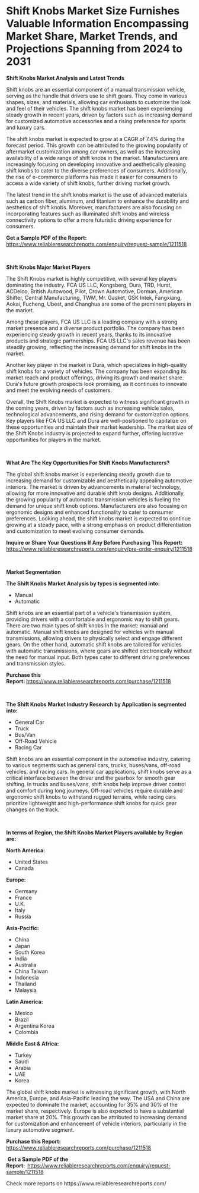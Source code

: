 <p><h1>Shift Knobs Market Size Furnishes Valuable Information Encompassing Market Share, Market Trends, and Projections Spanning from 2024 to 2031</h1></p><p><strong>Shift Knobs Market Analysis and Latest Trends</strong></p>
<p><p>Shift knobs are an essential component of a manual transmission vehicle, serving as the handle that drivers use to shift gears. They come in various shapes, sizes, and materials, allowing car enthusiasts to customize the look and feel of their vehicles. The shift knobs market has been experiencing steady growth in recent years, driven by factors such as increasing demand for customized automotive accessories and a rising preference for sports and luxury cars.</p><p>The shift knobs market is expected to grow at a CAGR of 7.4% during the forecast period. This growth can be attributed to the growing popularity of aftermarket customization among car owners, as well as the increasing availability of a wide range of shift knobs in the market. Manufacturers are increasingly focusing on developing innovative and aesthetically pleasing shift knobs to cater to the diverse preferences of consumers. Additionally, the rise of e-commerce platforms has made it easier for consumers to access a wide variety of shift knobs, further driving market growth.</p><p>The latest trend in the shift knobs market is the use of advanced materials such as carbon fiber, aluminum, and titanium to enhance the durability and aesthetics of shift knobs. Moreover, manufacturers are also focusing on incorporating features such as illuminated shift knobs and wireless connectivity options to offer a more futuristic driving experience for consumers.</p></p>
<p><strong>Get a Sample PDF of the Report:&nbsp;</strong> <a href="https://www.reliableresearchreports.com/enquiry/request-sample/1211518">https://www.reliableresearchreports.com/enquiry/request-sample/1211518</a></p>
<p>&nbsp;</p>
<p><strong>Shift Knobs Major Market Players</strong></p>
<p><p>The Shift Knobs market is highly competitive, with several key players dominating the industry. FCA US LLC, Kongsberg, Dura, TRD, Hurst, ACDelco, British Autowood, Pilot, Crown Automotive, Dorman, American Shifter, Central Manufacturing, TWM, Mr. Gasket, GSK Intek, Fangxiang, Aokai, Fucheng, Ubest, and Changhua are some of the prominent players in the market.</p><p>Among these players, FCA US LLC is a leading company with a strong market presence and a diverse product portfolio. The company has been experiencing steady growth in recent years, thanks to its innovative products and strategic partnerships. FCA US LLC's sales revenue has been steadily growing, reflecting the increasing demand for shift knobs in the market.</p><p>Another key player in the market is Dura, which specializes in high-quality shift knobs for a variety of vehicles. The company has been expanding its market reach and product offerings, driving its growth and market share. Dura's future growth prospects look promising, as it continues to innovate and meet the evolving needs of customers.</p><p>Overall, the Shift Knobs market is expected to witness significant growth in the coming years, driven by factors such as increasing vehicle sales, technological advancements, and rising demand for customization options. Key players like FCA US LLC and Dura are well-positioned to capitalize on these opportunities and maintain their market leadership. The market size of the Shift Knobs industry is projected to expand further, offering lucrative opportunities for players in the market.</p></p>
<p>&nbsp;</p>
<p><strong>What Are The Key Opportunities For Shift Knobs Manufacturers?</strong></p>
<p><p>The global shift knobs market is experiencing steady growth due to increasing demand for customizable and aesthetically appealing automotive interiors. The market is driven by advancements in material technology, allowing for more innovative and durable shift knob designs. Additionally, the growing popularity of automatic transmission vehicles is fueling the demand for unique shift knob options. Manufacturers are also focusing on ergonomic designs and enhanced functionality to cater to consumer preferences. Looking ahead, the shift knobs market is expected to continue growing at a steady pace, with a strong emphasis on product differentiation and customization to meet evolving consumer demands.</p></p>
<p><strong>Inquire or Share Your Questions If Any Before Purchasing This Report:</strong> <a href="https://www.reliableresearchreports.com/enquiry/pre-order-enquiry/1211518">https://www.reliableresearchreports.com/enquiry/pre-order-enquiry/1211518</a></p>
<p>&nbsp;</p>
<p><strong>Market Segmentation</strong></p>
<p><strong>The Shift Knobs Market Analysis by types is segmented into:</strong></p>
<p><ul><li>Manual</li><li>Automatic</li></ul></p>
<p><p>Shift knobs are an essential part of a vehicle's transmission system, providing drivers with a comfortable and ergonomic way to shift gears. There are two main types of shift knobs in the market: manual and automatic. Manual shift knobs are designed for vehicles with manual transmissions, allowing drivers to physically select and engage different gears. On the other hand, automatic shift knobs are tailored for vehicles with automatic transmissions, where gears are shifted electronically without the need for manual input. Both types cater to different driving preferences and transmission styles.</p></p>
<p><strong>Purchase this Report:&nbsp;</strong><a href="https://www.reliableresearchreports.com/purchase/1211518">https://www.reliableresearchreports.com/purchase/1211518</a></p>
<p>&nbsp;</p>
<p><strong>The Shift Knobs Market Industry Research by Application is segmented into:</strong></p>
<p><ul><li>General Car</li><li>Truck</li><li>Bus/Van</li><li>Off-Road Vehicle</li><li>Racing Car</li></ul></p>
<p><p>Shift knobs are an essential component in the automotive industry, catering to various segments such as general cars, trucks, buses/vans, off-road vehicles, and racing cars. In general car applications, shift knobs serve as a critical interface between the driver and the gearbox for smooth gear shifting. In trucks and buses/vans, shift knobs help improve driver control and comfort during long journeys. Off-road vehicles require durable and ergonomic shift knobs to withstand rugged terrains, while racing cars prioritize lightweight and high-performance shift knobs for quick gear changes on the track.</p></p>
<p>&nbsp;</p>
<p><strong>In terms of Region, the Shift Knobs Market Players available by Region are:</strong></p>
<p>
    <p> <strong> North America: </strong>
        <ul>
            <li>United States</li>
            <li>Canada</li>
        </ul>
        </p> 
    <p> <strong> Europe: </strong>
        <ul>
            <li>Germany</li>
            <li>France</li>
            <li>U.K.</li>
            <li>Italy</li>
            <li>Russia</li>
        </ul>
        </p> 
    <p> <strong> Asia-Pacific: </strong>
        <ul>
            <li>China</li>
            <li>Japan</li>
            <li>South Korea</li>
            <li>India</li>
            <li>Australia</li>
            <li>China Taiwan</li>
            <li>Indonesia</li>
            <li>Thailand</li>
            <li>Malaysia</li>
        </ul>
        </p> 
    <p> <strong> Latin America: </strong>
        <ul>
            <li>Mexico</li>
            <li>Brazil</li>
            <li>Argentina Korea</li>
            <li>Colombia</li>
        </ul>
        </p> 
    <p> <strong> Middle East & Africa: </strong>
        <ul>
            <li>Turkey</li>
            <li>Saudi</li>
            <li>Arabia</li>
            <li>UAE</li>
            <li>Korea</li>
        </ul>
    </p>
    </p>
<p><p>The global shift knobs market is witnessing significant growth, with North America, Europe, and Asia-Pacific leading the way. The USA and China are expected to dominate the market, accounting for 35% and 30% of the market share, respectively. Europe is also expected to have a substantial market share at 20%. This growth can be attributed to increasing demand for customization and enhancement of vehicle interiors, particularly in the luxury automotive segment.</p></p>
<p><strong>Purchase this Report: </strong><a href="https://www.reliableresearchreports.com/purchase/1211518">https://www.reliableresearchreports.com/purchase/1211518</a></p>
<p>&nbsp;<strong>Get a Sample PDF of the Report:&nbsp;&nbsp;</strong><a href="https://www.reliableresearchreports.com/enquiry/request-sample/1211518">https://www.reliableresearchreports.com/enquiry/request-sample/1211518</a></p>
<p><strong></strong></p>
<p>Check more reports on https://www.reliableresearchreports.com/</p>